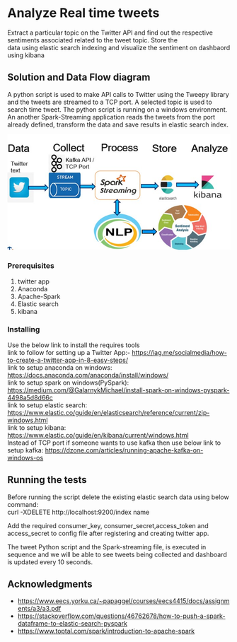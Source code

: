 # Analyze Real time tweets

Extract a particular topic on the Twitter API and find out the respective sentiments associated related to the tweet topic. Store the <br /> data using elastic search indexing and visualize the sentiment on dashbaord using kibana

## Solution and Data Flow diagram

A python script is used to make API calls to Twitter using the Tweepy library and the tweets are streamed to a TCP port. A selected topic is used to search time tweet. The python script is running on a windows environment. An another Spark-Streaming application reads the tweets from the port already defined, transform the data and save results in elastic search index. 

![Flow Diagram](https://github.com/anuragbagagi/TwitterRealTimeChatAnalysis/blob/master/Communication%20Flow%20Diagram.jpg)

### Prerequisites
1. twitter app<br />
2. Anaconda <br />
3. Apache-Spark<br />
4. Elastic search<br />
5. kibana<br />

### Installing

Use the below link to install the requires tools <br>
link to follow for setting up a Twitter App:- https://iag.me/socialmedia/how-to-create-a-twitter-app-in-8-easy-steps/ <br />
link to setup anaconda on windows: https://docs.anaconda.com/anaconda/install/windows/ <br />
link to setup spark on windows(PySpark): https://medium.com/@GalarnykMichael/install-spark-on-windows-pyspark-4498a5d8d66c <br />
link to setup elastic search: https://www.elastic.co/guide/en/elasticsearch/reference/current/zip-windows.html <br />
link to setup kibana: https://www.elastic.co/guide/en/kibana/current/windows.html <br />
Instead of TCP port if someone wants to use kafka then use below link to setup kafka: https://dzone.com/articles/running-apache-kafka-on-windows-os <br />

## Running the tests
Before running the script delete the existing elastic search data using below command:<br />
curl -XDELETE http://localhost:9200/index name<br />

Add the required consumer_key, consumer_secret,access_token and access_secret to config file after registering and creating twitter app.<br />

The tweet Python script and the Spark-streaming file, is executed in sequence and we will be able to see tweets being collected and dashboard is updated every 10 seconds.


## Acknowledgments

* https://www.eecs.yorku.ca/~papaggel/courses/eecs4415/docs/assignments/a3/a3.pdf<br />
* https://stackoverflow.com/questions/46762678/how-to-push-a-spark-dataframe-to-elastic-search-pyspark<br />
* https://www.toptal.com/spark/introduction-to-apache-spark<br />

